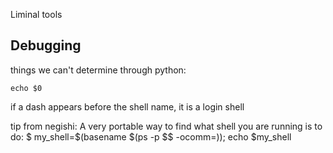 

Liminal tools


## Debugging

things we can't determine through python:
```
echo $0
```
if a dash appears before the shell name, it is a login shell




tip from negishi:
A very portable way to find what shell you are running is to do:
   $  my_shell=$(basename $(ps -p $$ -ocomm=)); echo $my_shell
